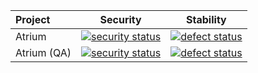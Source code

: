 | Project            | Security      | Stability  |
|:------------------ |	 ------------- | ---------- |
| Atrium             | [![security status](https://www.meterian.com/badge/gh/robstoll/Atrium/security?branch=master)](https://www.meterian.com/report/gh/robstoll/Atrium?branch=master) | [![defect status](https://www.meterian.com/badge/gh/robstoll/Atrium/stability?branch=master)](https://www.meterian.com/report/gh/robstoll/Atrium?branch=master) |
| Atrium (QA)        | [![security status](https://qa.meterian.com/badge/gh/robstoll/Atrium/security?branch=master)](https://qa.meterian.com/report/gh/robstoll/Atrium?branch=master) | [![defect status](https://qa.meterian.com/badge/gh/robstoll/Atrium/stability?branch=master)](https://qa.meterian.com/report/gh/robstoll/Atrium?branch=master) |
